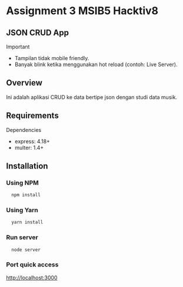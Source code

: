 # Assignment 3 MSIB5 Hacktiv8
## JSON CRUD App

> [!IMPORTANT]
> * Tampilan tidak mobile friendly.
> * Banyak blink ketika menggunakan hot reload (contoh: Live Server).

## Overview
Ini adalah aplikasi CRUD ke data bertipe json dengan studi data musik. 

## Requirements
Dependencies
* express: 4.18+
* multer: 1.4+

## Installation
### Using NPM
```sh
  npm install
```
### Using Yarn
```sh
  yarn install
```
### Run server
```sh
  node server
```
### Port quick access
[http://localhost:3000](http://localhost:3000)